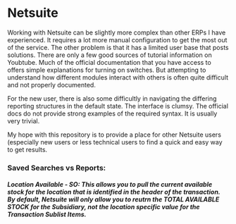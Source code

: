 # Netsuite

Working with Netsuite can be slightly more complex than other ERPs I have experienced. It requires a lot more manual configuration to get the most out of the service. The other problem is that it has a limited user base that posts solutions. There are only a few good sources of tutorial information on Youbtube. Much of the official documentation that you have access to offers simple explanations for turning on switches. But attempting to understand how different modules interact with others is often quite difficult and not properly documented.

For the new user, there is also some difficultly in navigating the differing reporting structures in the default state. The interface is clumsy. The official docs do not provide strong examples of the required syntax. It is usually very trivial.

My hope with this repository is to provide a place for other Netsuite users (especially new users or less technical users to find a quick and easy way to get results.

### Saved Searches vs Reports:
##### Location Available - SO: This allows you to pull the current available stock for the location that is identified in the header of the transaction. By default, Netsuite will only allow you to reutrn the TOTAL AVAILABLE STOCK for the Subsidiary, not the location specific value for the Transaction Sublist Items.


